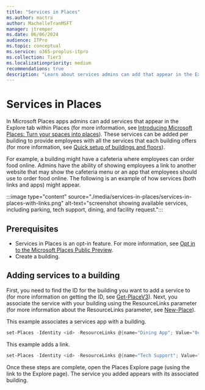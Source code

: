 ```yaml
---
title: "Services in Places"
ms.author: mactra
author: MachelleTranMSFT
manager: jtremper
ms.date: 06/06/2024
audience: ITPro
ms.topic: conceptual
ms.service: o365-proplus-itpro
ms.collection: Tier3
ms.localizationpriority: medium
recommendations: true
description: "Learn about services admins can add that appear in the Explore tab within Microsoft Places."
---
```


# Services in Places

In Microsoft Places apps admins can add services that appear in the Explore tab within Places (for more information, see [Introducing Microsoft Places: Turn your spaces into places](https://www.microsoft.com/en-us/microsoft-365/blog/2022/10/12/introducing-microsoft-places-turn-your-spaces-into-places/)). These services can be added per building to provide employees with all the services that each building offers (for more information, see [Quick setup of buildings and floors](get-started/quick-setup-buildings-floors.md)).

For example, a building might have a cafeteria where employees can order food online. Admins have the ability of showing employees a link to another website that may show the cafeteria menu or an app that employees should use to order food online. The following is an example of how services (both links and apps) might appear.

:::image type="content" source="./media/services-in-places/services-in-places-with-links.png" alt-text="screenshot showing available services, including parking, tech support, dining, and facility request.":::

## Prerequisites

- Services in Places is an opt-in feature. For more information, see [Opt in to the Microsoft Places Public Preview](opt-in-places-preview.md).
- Create a building.

## Adding services to a building

First, you need to find the ID for the building you want to add a service to (for more information on getting the ID, see [Get-PlaceV3](/deployoffice/places/powershell/get-placev3?branch=pr-en-us-3476)). Next, you associate the service with your building using the ResourceLinks parameter (for more information about the ResourceLinks parameter, see [New-Place](/deployoffice/places/powershell/new-place#-resourcelinks)).

This example associates a services app with a building.

```powershell
set-Places -Identity <id> -ResourceLinks @{name="Dining App"; Value="0c7c95a9-b1e2-4725-9a25-793e4205739d"; type="MetaosApp”}
```

This example adds a link.

```powershell
set-Places -Identity <id> -ResourceLinks @{name="Tech Support"; Value="www.contoso.sharepoint.com/TechSupport"; type="URL”} 
```

Once these steps are complete, open the Places Explore page (using the link to the Explore page). The service you added appears with its associated building.
